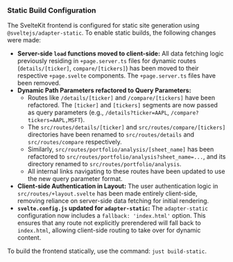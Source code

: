 ### Static Build Configuration

The SvelteKit frontend is configured for static site generation using `@sveltejs/adapter-static`. To enable static builds, the following changes were made:

*   **Server-side `load` functions moved to client-side:** All data fetching logic previously residing in `+page.server.ts` files for dynamic routes (`details/[ticker]`, `compare/[tickers]`) has been moved to their respective `+page.svelte` components. The `+page.server.ts` files have been removed.
*   **Dynamic Path Parameters refactored to Query Parameters:**
    *   Routes like `/details/[ticker]` and `/compare/[tickers]` have been refactored. The `[ticker]` and `[tickers]` segments are now passed as query parameters (e.g., `/details?ticker=AAPL`, `/compare?tickers=AAPL,MSFT`).
    *   The `src/routes/details/[ticker]` and `src/routes/compare/[tickers]` directories have been renamed to `src/routes/details` and `src/routes/compare` respectively.
    *   Similarly, `src/routes/portfolio/analysis/[sheet_name]` has been refactored to `src/routes/portfolio/analysis?sheet_name=...`, and its directory renamed to `src/routes/portfolio/analysis`.
    *   All internal links navigating to these routes have been updated to use the new query parameter format.
*   **Client-side Authentication in Layout:** The user authentication logic in `src/routes/+layout.svelte` has been made entirely client-side, removing reliance on server-side data fetching for initial rendering.
*   **`svelte.config.js` updated for `adapter-static`:** The `adapter-static` configuration now includes a `fallback: 'index.html'` option. This ensures that any route not explicitly prerendered will fall back to `index.html`, allowing client-side routing to take over for dynamic content.

To build the frontend statically, use the command: `just build-static`.

